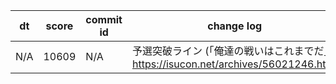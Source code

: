 |dt|score|commit id|change log|
|--|--|--|--|
|N/A|10609|N/A|予選突破ライン (「俺達の戦いはこれまでだ」) https://isucon.net/archives/56021246.html|
